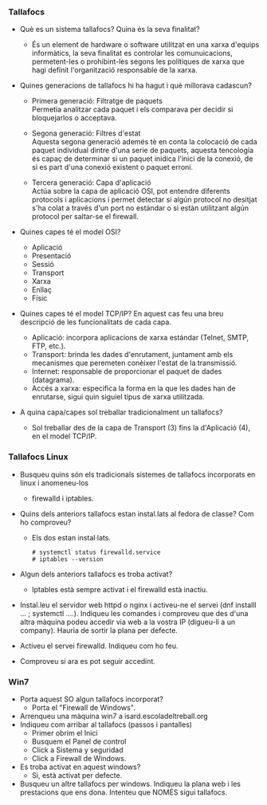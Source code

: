 ### Tallafocs
* Què es un sistema tallafocs? Quina és la seva finalitat? 
  - És un element de hardware o software utilitzat en una xarxa d'equips informàtics, la seva finalitat es controlar les comunuicacions, permetent-les o prohibint-les segons les polítiques de xarxa que hagi definit l'organització responsable de la xarxa. 

* Quines generacions de tallafocs hi ha hagut i què millorava cadascun?
  - Primera generació: Filtratge de paquets  
Permetia analitzar cada paquet i els comparava per decidir si bloquejarlos o acceptava.
  
  - Segona generació: Filtres d'estat  
Aquesta segona generació ademés tè en conta la colocació de cada paquet individual dintre d'una serie de paquets, aquesta tencología és capaç de determinar si un paquet inidica l'inici de la conexió, de si es part d'una conexió existent o paquet erroni.
  
  - Tercera generació: Capa d'aplicació  
Actúa sobre la capa de aplicació OSI, pot entendre diferents protocols i aplicacions i permet detectar si algún protocol no desitjat s'ha colat a través d'un port no estándar o si estàn utilitzant algún protocol per saltar-se el firewall.
  
  
* Quines capes té el model OSI?
  - Aplicació
  - Presentació
  - Sessió
  - Transport
  - Xarxa
  - Enllaç
  - Físic
  
* Quines capes té el model TCP/IP? En aquest cas feu una breu descripció de les funcionalitats de cada capa.
  - Aplicació: incorpora aplicacions de xarxa estándar (Telnet, SMTP, FTP, etc.). 
  - Transport: brinda les dades d'enrutament, juntament amb els mecanismes que peremeten conèixer l'estat de la transmissió.
  - Internet: responsable de proporcionar el paquet de dades (datagrama). 
  - Accés a xarxa: especifica la forma en la que les dades han de enrutarse, sigui quin siguiel tipus de xarxa utilitzada.
  
* A quina capa/capes sol treballar tradicionalment un tallafocs?
  - Sol treballar des de la capa de Transport (3) fins la d'Aplicació (4), en el model TCP/IP.
        
### Tallafocs Linux
* Busqueu quins són els tradicionals sistemes de tallafocs incorporats en linux i anomeneu-los
  - firewalld i iptables.
* Quins dels anteriors tallafocs estan instal.lats al fedora de classe? Com ho comproveu?
  - Els dos estan instal·lats.

        # systemctl status firewalld.service          
        # iptables --version
  
* Algun dels anteriors tallafocs es troba activat?
  - Iptables està sempre activat i el firewalld està inactiu.
  
* Instal.leu el servidor web httpd o nginx i activeu-ne el servei (dnf installl ...  ; systemctl ....). Indiqueu les comandes i comproveu que des d'una altra màquina podeu accedir via web a la vostra IP (digueu-li a un company). Hauria de sortir la plana per defecte.
* Activeu el servei firewalld. Indiqueu com ho feu.
* Comproveu si ara es pot seguir accedint.
        
### Win7
* Porta aquest SO algun tallafocs incorporat?
  - Porta el "Firewall de Windows".
* Arrenqueu una màquina win7 a isard.escoladeltreball.org
* Indiqueu com arribar al tallafocs (passos i pantalles)
  - Primer obrim el Inici  
  - Busquem el Panel de control  
  - Click a Sistema y seguridad
  - Click a Firewall de Windows.
* Es troba activat en aquest windows?
  - Si, està activat per defecte.
* Busqueu un altre tallafocs per windows. Indiqueu la plana web i les prestacions que ens dona. Intenteu que NOMÉS sigui tallafocs.
